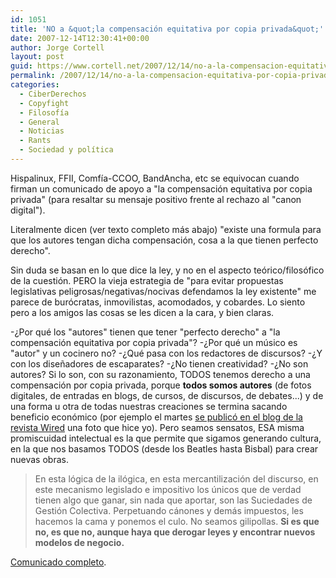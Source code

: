 ```yaml
---
id: 1051
title: 'NO a &quot;la compensación equitativa por copia privada&quot;'
date: 2007-12-14T12:30:41+00:00
author: Jorge Cortell
layout: post
guid: https://www.cortell.net/2007/12/14/no-a-la-compensacion-equitativa-por-copia-privada/
permalink: /2007/12/14/no-a-la-compensacion-equitativa-por-copia-privada/
categories:
  - CiberDerechos
  - Copyfight
  - Filosofí­a
  - General
  - Noticias
  - Rants
  - Sociedad y polí­tica
---
```

Hispalinux, FFII, Comfí­a-CCOO, BandAncha, etc se equivocan cuando firman un comunicado de apoyo a "la compensación equitativa por copia privada" (para resaltar su mensaje positivo frente al rechazo al "canon digital").

Literalmente dicen (ver texto completo más abajo) "existe una formula para que los autores tengan dicha compensación, cosa a la que tienen perfecto derecho".

Sin duda se basan en lo que dice la ley, y no en el aspecto teórico/filosófico de la cuestión. PERO la vieja estrategia de "para evitar propuestas legislativas peligrosas/negativas/nocivas defendamos la ley existente" me parece de burócratas, inmovilistas, acomodados, y cobardes. Lo siento pero a los amigos las cosas se les dicen a la cara, y bien claras.

-¿Por qué los "autores" tienen que tener "perfecto derecho" a "la compensación equitativa por copia privada"? -¿Por qué un músico es "autor" y un cocinero no? -¿Qué pasa con los redactores de discursos? -¿Y con los diseñadores de escaparates? -¿No tienen creatividad? -¿No son autores? Si lo son, con su razonamiento, TODOS tenemos derecho a una compensación por copia privada, porque **todos somos autores** (de fotos digitales, de entradas en blogs, de cursos, de discursos, de debates...) y de una forma u otra de todas nuestras creaciones se termina sacando beneficio económico (por ejemplo el martes <a title="Blog Wired con foto mí­a" target="_blank" href="https://blog.wired.com/business/2007/12/google-says-its.html">se publicó en el blog de la revista Wired</a> una foto que hice yo). Pero seamos sensatos, ESA misma promiscuidad intelectual es la que permite que sigamos generando cultura, en la que nos basamos TODOS (desde los Beatles hasta Bisbal) para crear nuevas obras.

> En esta lógica de la ilógica, en esta mercantilización del discurso, en este mecanismo legislado e impositivo los únicos que de verdad tienen algo que ganar, sin nada que aportar, son las Suciedades de Gestión Colectiva. Perpetuando cánones y demás impuestos, les hacemos la cama y ponemos el culo. No seamos gilipollas. **Si es que no, es que no, aunque haya que derogar leyes y encontrar nuevos modelos de negocio.**

<a target="_blank" title="Comunicado en Hispalinux" href="https://hispalinux.es/node/661">Comunicado completo</a>.
